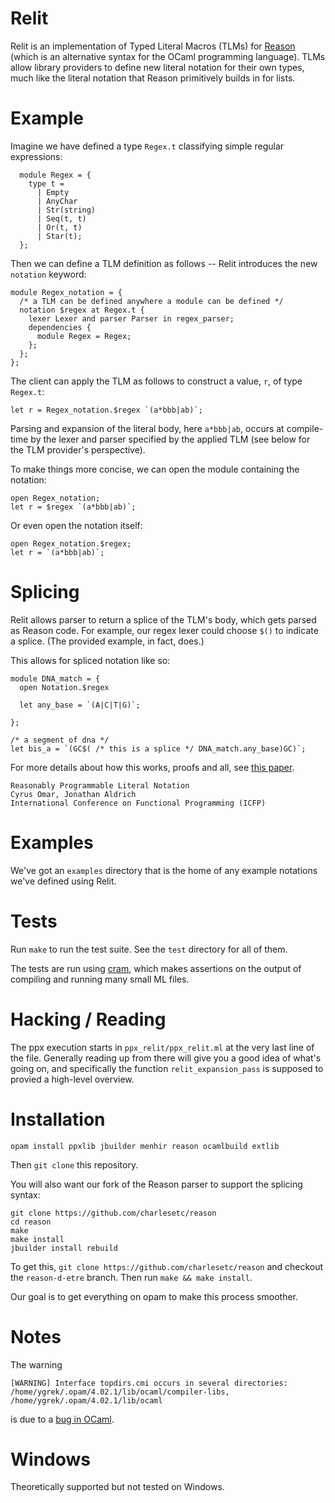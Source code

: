 # Relit

Relit is an implementation of Typed Literal Macros (TLMs) for [Reason](https://reasonml.github.io/) (which is an alternative syntax for the OCaml programming language). TLMs allow library providers to define new literal notation for their own types, much like the literal notation that Reason primitively builds in for lists.

# Example

Imagine we have defined a type `Regex.t` classifying simple regular expressions:
```
  module Regex = {
    type t = 
      | Empty
      | AnyChar 
      | Str(string)
      | Seq(t, t) 
      | Or(t, t) 
      | Star(t);
  };
```

Then we can define a TLM definition as follows -- Relit introduces the new `notation` keyword:
```reason
module Regex_notation = { 
  /* a TLM can be defined anywhere a module can be defined */
  notation $regex at Regex.t {
    lexer Lexer and parser Parser in regex_parser;
    dependencies {
      module Regex = Regex;
    };
  };
};
```

The client can apply the TLM as follows to construct a value, `r`, of type `Regex.t`:
```reason
let r = Regex_notation.$regex `(a*bbb|ab)`;
```
Parsing and expansion of the literal body, here `a*bbb|ab`, occurs at compile-time by the lexer and parser specified by the applied TLM (see below for the TLM provider's perspective).

To make things more concise, we can open the module containing the notation:
```reason
open Regex_notation;
let r = $regex `(a*bbb|ab)`;
```

Or even open the notation itself:
```reason
open Regex_notation.$regex;
let r = `(a*bbb|ab)`;
```

# Splicing

Relit allows parser to return a splice of the TLM's body, which gets parsed
as Reason code. For example, our regex lexer could choose `$()` to indicate a splice.
(The provided example, in fact, does.)

This allows for spliced notation like so:

```reason
module DNA_match = {
  open Notation.$regex

  let any_base = `(A|C|T|G)`;

};

/* a segment of dna */
let bis_a = `(GC$( /* this is a splice */ DNA_match.any_base)GC)`;
```

For more details about how this works, proofs and all, see
[this paper](https://github.com/cyrus-/ptsms-paper/raw/master/icfp18/syntax-icfp18.pdf).

```
Reasonably Programmable Literal Notation
Cyrus Omar, Jonathan Aldrich
International Conference on Functional Programming (ICFP)
```

# Examples

We've got an `examples` directory that is the home of any example
notations we've defined using Relit.

# Tests

Run `make` to run the test suite. See the `test` directory for all of them.

The tests are run using [cram](https://bitheap.org/cram/), which makes
assertions on the output of compiling and running many small ML files.

# Hacking / Reading

The ppx execution starts in `ppx_relit/ppx_relit.ml` at the very last line
of the file. Generally reading up from there will give you a good idea
of what's going on, and specifically the function `relit_expansion_pass`
is supposed to provied a high-level overview.

# Installation

```opam install ppxlib jbuilder menhir reason ocamlbuild extlib```

Then `git clone` this repository.

You will also want our fork of the Reason parser to support the
splicing syntax:

```
git clone https://github.com/charlesetc/reason
cd reason
make
make install
jbuilder install rebuild 
```

To get this, `git clone https://github.com/charlesetc/reason`
and checkout the `reason-d-etre` branch. Then run `make && make install`.

Our goal is to get everything on opam to make this process smoother.

# Notes
The warning 

```[WARNING] Interface topdirs.cmi occurs in several directories: /home/ygrek/.opam/4.02.1/lib/ocaml/compiler-libs, /home/ygrek/.opam/4.02.1/lib/ocaml```

is due to a [bug in OCaml](https://caml.inria.fr/mantis/view.php?id=6754).

# Windows

Theoretically supported but not tested on Windows.
